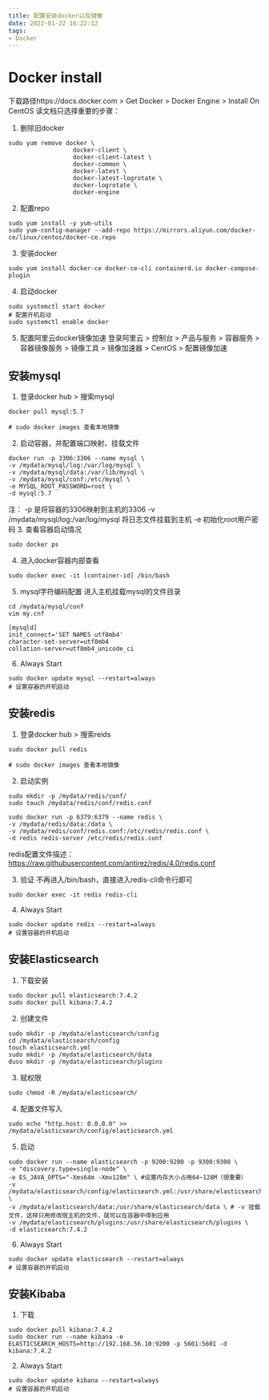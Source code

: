 ```yaml
---
title: 配置安装docker以及镜像
date: 2022-01-22 16:22:12
tags:
- Docker
---
```


# Docker install
下载路径https://docs.docker.com > Get Docker > Docker Engine > Install On CentOS
读文档只选择重要的步骤：
1. 删除旧docker
```shell
sudo yum remove docker \
                  docker-client \
                  docker-client-latest \
                  docker-common \
                  docker-latest \
                  docker-latest-logrotate \
                  docker-logrotate \
                  docker-engine
```
2. 配置repo
```shell
sudo yum install -y yum-utils
sudo yum-config-manager --add-repo https://mirrors.aliyun.com/docker-ce/linux/centos/docker-ce.repo
```
3. 安装docker
```shell
sudo yum install docker-ce docker-ce-cli containerd.io docker-compose-plugin
```
4. 启动docker
```shell
sudo systemctl start docker
# 配置开机启动
sudo systemctl enable docker
```
5. 配置阿里云docker镜像加速
登录阿里云 > 控制台 > 产品与服务 > 容器服务 > 容器镜像服务 > 镜像工具 > 镜像加速器 > CentOS > 配置镜像加速


## 安装mysql
1. 登录docker hub > 搜索mysql
```shell
docker pull mysql:5.7

# sudo docker images 查看本地镜像
```
2. 启动容器，并配置端口映射、挂载文件
```
docker run -p 3306:3306 --name mysql \
-v /mydata/mysql/log:/var/log/mysql \
-v /mydata/mysql/data:/var/lib/mysql \
-v /mydata/mysql/conf:/etc/mysql \
-e MYSQL_ROOT_PASSWORD=root \
-d mysql:5.7
```
注：
-p 是将容器的3306映射到主机的3306
-v /mydata/mysql/log:/var/log/mysql 将日志文件挂载到主机
-e 初始化root用户密码
3. 查看容器启动情况
```
sudo docker ps
```
4. 进入docker容器内部查看
```
sudo docker exec -it [container-id] /bin/bash
```
5. mysql字符编码配置
进入主机挂载mysql的文件目录
```
cd /mydata/mysql/conf
vim my.cnf

[mysqld]
init_connect='SET NAMES utf8mb4'
character-set-server=utf8mb4
collation-server=utf8mb4_unicode_ci
```
6. Always Start
```shell
sudo docker update mysql --restart=always
# 设置容器的开机启动
```


## 安装redis
1. 登录docker hub > 搜索reids
```shell
sudo docker pull redis

# sudo docker images 查看本地镜像
```
2. 启动实例
```shell
sudo mkdir -p /mydata/redis/conf/
sudo touch /mydata/redis/conf/redis.conf

sudo docker run -p 6379:6379 --name redis \
-v /mydata/redis/data:/data \
-v /mydata/redis/conf/redis.conf:/etc/redis/redis.conf \
-d redis redis-server /etc/redis/redis.conf
```
redis配置文件描述：
https://raw.githubusercontent.com/antirez/redis/4.0/redis.conf

3. 验证
不再进入/bin/bash，直接进入redis-cli命令行即可
```
sudo docker exec -it redis redis-cli
```
4. Always Start
```shell
sudo docker update redis --restart=always
# 设置容器的开机启动
```

## 安装Elasticsearch
1. 下载安装
```shell
sudo docker pull elasticsearch:7.4.2
sudo docker pull kibana:7.4.2
```
2. 创建文件
```shell
sudo mkdir -p /mydata/elasticsearch/config
cd /mydata/elasticsearch/config
touch elasticsearch.yml
sudo mkdir -p /mydata/elasticsearch/data
duso mkdir -p /mydata/elasticsearch/plugins
```
3. 赋权限
```shell
sudo chmod -R /mydata/elasticsearch/
```
4. 配置文件写入
```shell
sudo echo "http.host: 0.0.0.0" >> /mydata/elasticsearch/config/elasticsearch.yml
```
5. 启动
```shell
sudo docker run --name elasticsearch -p 9200:9200 -p 9300:9300 \
-e "discovery.type=single-node" \
-e ES_JAVA_OPTS="-Xms64m -Xmx128m" \ #设置内存大小占用64~128M（很重要）
-v /mydata/elasticsearch/config/elasticsearch.yml:/usr/share/elasticsearch/config/elasticserach.yml \
-v /mydata/elasticsearch/data:/usr/share/elasticsearch/data \ # -v 挂载文件，这样只用修改宿主机的文件，就可以在容器中得到应用
-v /mydata/elasticsearch/plugins:/usr/share/elasticsearch/plugins \
-d elasticsearch:7.4.2
```
6. Always Start
```shell
sudo docker update elasticsearch --restart=always
# 设置容器的开机启动
```

## 安装Kibaba
1. 下载
```
sudo docker pull kibana:7.4.2
sudo docker run --name kibana -e ELASTICSEARCH_HOSTS=http://192.168.56.10:9200 -p 5601:5601 -d kibana:7.4.2
```
2. Always Start
```shell
sudo docker update kibana --restart=always
# 设置容器的开机启动
```

